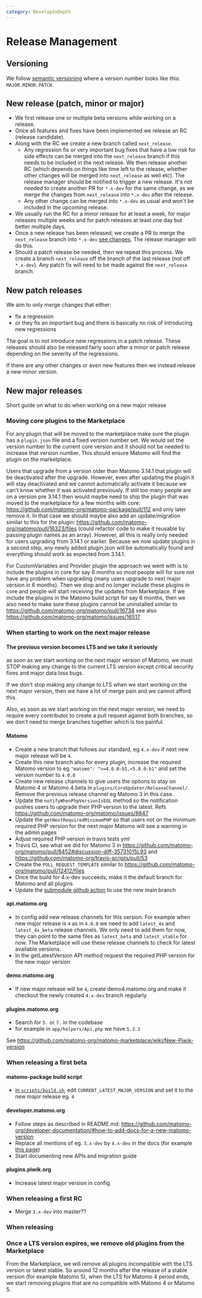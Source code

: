 ```yaml
---
category: DevelopInDepth
---
```


# Release Management

## Versioning

We follow [semantic versioning](https://semver.org/) where a version number looks like this: `MAJOR.MINOR.PATCH`. 

## New release (patch, minor or major)

* We first release one or multiple beta versions while working on a release.
* Once all features and fixes have been implemented we release an RC (release candidate). 
* Along with the RC we create a new branch called `next_release`.
  * Any regression fix or very important bug fixes that have a low risk for side effects can be merged into the `next_release` branch if this needs to be included in the next release. We then release another RC (which depends on things like time left to the release, whether other changes will be merged into `next_release` as well etc). The release manager should be notified to trigger a new release. It's not needed to create another PR for `*.x-dev` for the same change, as we merge the changes from `next_release` into `*.x-dev` after the release.
  * Any other change can be merged into `*.x-dev` as usual and won't be included in the upcoming release.
* We usually run the RC for a minor release for at least a week, for major releases multiple weeks and for patch releases at least one day but better multiple days.
* Once a new release has been released, we create a PR to merge the `next_release` branch into `*.x-dev` [see changes](https://github.com/matomo-org/matomo/compare/4.x-dev...next_release). The release manager will do this.
* Should a patch release be needed, then we repeat this process. We create a branch `next_release` off the branch of the last release (not off `*.x-dev`). Any patch fix will need to be made against the `next_release` branch.

## New patch releases

We aim to only merge changes that either:

* fix a regression 
* or they fix an important bug and there is basically no risk of introducing new regressions

The goal is to not introduce new regressions in a patch release. These releases should also be released fairly soon after a minor or patch release depending on the severity of the regressions.

If there are any other changes or even new features then we instead release a new minor version.

## New major releases

Short guide on what to do when working on a new major release

### Moving core plugins to the Marketplace

For any plugin that will be moved to the marketplace make sure the plugin has a `plugin.json` file and a fixed version number set. We would set the version number to the current core version and it should not be needed to increase that version number. This should ensure Matomo will find the plugin on the marketplace.

Users that upgrade from a version older than Matomo 3.14.1 that plugin will be deactivated after the upgrade. However, even after updating the plugin it will stay deactivated and we cannot automatically activate it because we can't know whether it was activated previously. If still too many people are on a version pre 3.14.1 then would maybe need to ship the plugin that was moved to the marketplace for a few months with core: https://github.com/matomo-org/matomo-package/pull/112 and only later remove it. In that case we should maybe also add an update/migration similar to this for the plugin: https://github.com/matomo-org/matomo/pull/16323/files (could refactor code to make it reusable by passing plugin names as an array). However, all this is really only needed for users upgrading from 3.14.1 or earlier. Because we now update plugins in a second step, any newly added plugin.json will be automatically found and everything should work as expected from 3.14.1.

For CustomVariables and Provider plugin the approach we went with is to include the plugins in core for say 6 months so most people will for sure not have any problem when upgrading (many users upgrade to next major version in 6 months). Then we stop and no longer include these plugins in core and people will start receiving the updates from Marketplace. If we include the plugins in the Matomo build script for say 6 months, then we also need to make sure these plugins cannot be uninstalled similar to https://github.com/matomo-org/matomo/pull/16734 see also https://github.com/matomo-org/matomo/issues/16517

### When starting to work on the next major release

#### The previous version becomes LTS and we take it seriously

as soon as we start working on the next major version of Matomo, we must STOP making any change to the current LTS version except critical security fixes and major data loss bugs.

If we don't stop making any change to LTS when we start working on the next major version, then we have a lot of merge pain and we cannot afford this.

Also, as soon as we start working on the next major version, we need to require every contributor to create a pull request against both branches, so we don't need to merge branches together which is too painful.

#### Matomo

* Create a new branch that follows our standard, eg `4.x-dev` if next new major release will be `4`.
* Create this new branch also for every plugin, increase the required Matomo version to eg `"matomo": ">=4.0.0-b1,<5.0.0-b1"` and set the version number to `4.0.0`
* Create new release channels to give users the options to stay on Matomo 4 or Matomo 4 beta in `plugins/CoreUpdater/ReleaseChannel/`. Remove the previous release channel eg Matomo 3 in this case.
* Update the `notifyWhenPhpVersionIsEOL` method so the notification pushes users to upgrade their PHP version to the latest. Refs https://github.com/matomo-org/matomo/issues/8847
* Update the `getNextRequiredMinimumPHP` so that users not on the minimum required PHP version for the next major Matomo will see a warning in the admin pages
* Adjust required PHP version in travis tests yml
* Travis CI, see what we did for Matomo 3 in https://github.com/matomo-org/matomo/pull/8452#discussion-diff-35731015L93 and https://github.com/matomo-org/travis-scripts/pull/53
* Create the `PULL_REQUEST_TEMPLATE` similar to https://github.com/matomo-org/matomo/pull/12412/files
* Once the build for 4.x-dev succeeds, make it the default branch for Matomo and all plugins
* Update the [submodule github action](https://developer.matomo.org/guides/release-management#when-starting-to-work-on-the-next-major-release) to use the new main branch

#### api.matomo.org

* In config add new release channels for this version. For example when new major release is `4` as in `4.0.0` we need to add `latest_4x` and `latest_4x_beta` release channels. We only need to add them for now, they can point to the same files as `latest_beta` and `latest_stable` for now. The Marketplace will use these release channels to check for latest available versions.
* In the getLatestVersion API method request the required PHP version for the new major version

#### demo.matomo.org

* If new major release will be `4`, create demo4.matomo.org and make it checkout the newly created `4.x-dev` branch regularly

#### plugins.matomo.org

* Search for `5.` or `7.` in the codebase
* for example in `app/helpers/Api.php` we have `5.3.3`

See https://github.com/matomo-org/matomo-marketplace/wiki/New-Piwik-version

### When releasing a first beta

#### matomo-package build script

* [in `scripts/build.sh`](https://github.com/matomo-org/matomo-package/blob/master/scripts/build-package.sh), edit `CURRENT_LATEST_MAJOR_VERSION` and set it to the new major release eg. `4`

#### developer.matomo.org

* Follow steps as described in README.md: https://github.com/matomo-org/developer-documentation/#how-to-add-docs-for-a-new-matomo-version
* Replace all mentions of eg. `3.x-dev` by `4.x-dev` in the docs (for example [this page](https://github.com/matomo-org/developer-documentation/pull/233/files))
* Start documenting new APIs and migration guide

#### plugins.piwik.org

* Increase latest major version in config

### When releasing a first RC
* Merge `3.x-dev` into master??

### When releasing

### Once a LTS version expires, we remove old plugins from the Marketplace

From the Marketplace, we will remove all plugins incompatible with the LTS version or latest stable. So around 12 months after the release of a stable version (for example Matomo 5), when the LTS for Matomo 4 period ends, we start removing plugins that are no compatible with Matomo 4 or Matomo 5.

